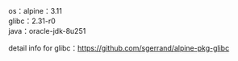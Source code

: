 os：alpine：3.11<br/>
glibc：2.31-r0<br/>
java：oracle-jdk-8u251<br/>

detail info for glibc：https://github.com/sgerrand/alpine-pkg-glibc
